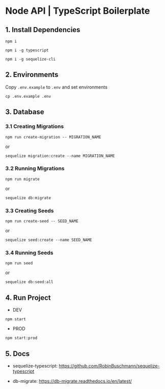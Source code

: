 # Node API | TypeScript Boilerplate

## 1. Install Dependencies

```
npm i
```

```
npm i -g typescript
```

```
npm i -g sequelize-cli
```

## 2. Environments

Copy `.env.example` to `.env` and set environments

```
cp .env.example .env
```

## 3. Database

### 3.1 Creating Migrations
```
npm run create-migration -- MIGRATION_NAME
```
or
```
sequelize migration:create --name MIGRATION_NAME
```

### 3.2 Running Migrations

```
npm run migrate
```
or
```
sequelize db:migrate
```

### 3.3 Creating Seeds
```
npm run create-seed -- SEED_NAME
```
or
```
sequelize seed:create --name SEED_NAME
```

### 3.4 Running Seeds

```
npm run seed
```
or
```
sequelize db:seed:all
```

## 4. Run Project

- DEV
```
npm start
```

- PROD
```
npm start:prod
```


## 5. Docs

- sequelize-typescript: https://github.com/RobinBuschmann/sequelize-typescript

- db-migrate: https://db-migrate.readthedocs.io/en/latest/
